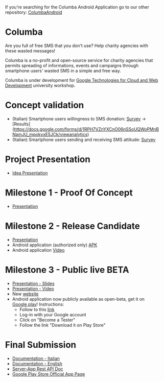 If you're searching for the Columba Android Application go to our other repository: [ColumbaAndroid](https://github.com/columbasms/ColumbaAndroid)


# Columba

Are you full of free SMS that you don't use? Help charity agencies with these wasted messages! 

Columba is a no-profit and open-source service for charity agencies that permits spreading of informations, events and campaigns through smartphone users' wasted SMS in a simple and free way.

Columba is under development for [Google Technologies for Cloud and Web Development](https://sites.google.com/a/dis.uniroma1.it/google-technologies-for-cloud-and-web-development-2015/) university workshop.

Concept validation
==============
- (Italian) Smartphone users willingness to SMS donation:  [Survey](https://docs.google.com/forms/d/1RPH7VZnYXCnO06nSSoUQWoPMnBNamJU_mpokyxE5JCk/viewform) -> [Results] (https://docs.google.com/forms/d/1RPH7VZnYXCnO06nSSoUQWoPMnBNamJU_mpokyxE5JCk/viewanalytics)
- (Italian) Smartphone users sending and receiving SMS attitude: [Survey](https://docs.google.com/forms/d/1Eooic5emMm6p8HkpTPg-8ZzU593N83MvK6sM6imW5R0/viewform)

Project Presentation
==============
- [Idea Presentation](https://docs.google.com/presentation/d/17rD1E-jecodD0Xn6OHY4I-4PqranIXT8noGd9qQkYWc/present?slide)

Milestone 1 - Proof Of Concept
==============
- [Presentation](https://docs.google.com/presentation/d/13PM9ZOeuu_qwNcWmSas6EMMbuZNPBDkvzrR7QQrRvHQ/present)

Milestone 2 - Release Candidate
==============
- [Presentation](https://docs.google.com/presentation/d/1r-0Rf4S8wx79rXWTywxbFidCubLAn1Ju94qu1WxHGYM/present)
- Android application (authorized only) [APK](https://drive.google.com/open?id=0Bz1hDzyYqxpxWG9iME9mQlVDYzg)
- Android application [Video](https://drive.google.com/open?id=0Bz1hDzyYqxpxaGR1QkdhYWZPdU0)

Milestone 3 - Public live BETA
==============
- [Presentation - Slides](https://docs.google.com/presentation/d/1neJUq17KvUQBhozh3Zo5k0AMX1qbUjKnZAbrgLewEYw/present)
- [Presentation - Video](https://youtu.be/6Bt9FA7Zfbw)
- New [website](https://www.columbasms.com/)
- Android application now publicly available as open-beta, get it on [Google play](https://play.google.com/apps/testing/com.columbasms.columbasms)! Instructions:
  - Follow to this [link](https://play.google.com/apps/testing/com.columbasms.columbasms)
  - Log-in with your Google account
  - Click on "Become a Tester"
  - Follow the link "Download it on Play Store"

Final Submission
==============
- [Documentation - Italian](https://docs.google.com/document/d/1FxTD274Apc8HeeSNLe3s2YiPvYg4D6hYgWR51n_Jdq0/edit?usp=sharing)
- [Documentation - English](https://docs.google.com/document/d/1Wz7aB55q6w76zENvBb5fTsxkLa4qPjv0OsFZlEHPuMM/edit?usp=sharing)
- [Server-App Rest API Doc](https://columbasms.github.io/docs/)
- [Google Play Store Official App Page](https://play.google.com/store/apps/details?id=com.columbasms.columbasms)
